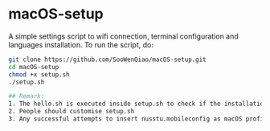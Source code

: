 # macOS-setup
A simple settings script to wifi connection, terminal configuration and languages installation. 
To run the script, do: 

```bash
git clone https://github.com/SooWenQiao/macOS-setup.git
cd macOS-setup
chmod +x setup.sh
./setup.sh

## Remark: 
1. The hello.sh is executed inside setup.sh to check if the installation is properly undergone. It will create a directory 'iniproj'
2. People should customise setup.sh
3. Any successful attempts to insert nusstu.mobileconfig as macOS profile is welcomed. Thank you for any suggestion, I'm too new to this. 
